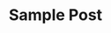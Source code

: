 ---
layout: post
title: Sample Post
excerpt: ""
modified: 2014-11-05
tags: [aaron dennis]
comments: true
image:
  feature: 
  credit: 
  creditlink: 
---